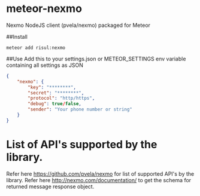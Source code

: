 meteor-nexmo
===============

Nexmo NodeJS client (pvela/nexmo) packaged for Meteor

##Install
```bach
meteor add risul:nexmo
```

##Use
Add this to your settings.json or METEOR_SETTINGS env variable containing all settings as JSON

```json
{
    "nexmo": {
        "key": "********",
        "secret": "********",
        "protocol": "http/https",
        "debug": true/false,
        "sender": "Your phone number or string"
    }
}
```


List of API's supported by the library.
=======================================
Refer here https://github.com/pvela/nexmo for list of supported API's by the library.
Refer here http://nexmo.com/documentation/ to get the schema for returned message response object.